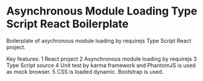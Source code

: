 # Asynchronous Module Loading Type Script React Boilerplate

Boilerplate of asychronous module loading by requirejs Type Script React project.

Key features:
1 React project
2 Asynchronous module loading by requirejs
3 Type Script source
4 Unit test by karma framework and PhantomJS is used as mock browser.
5 CSS is loaded dynamic. Bootstrap is used.